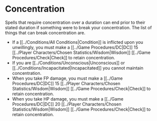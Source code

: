 # Concentration

Spells that require concentration over a duration can end prior to their stated duration if something were to break your concentration. The list of things that can break concentration are.

- If a [[../Conditions/All Conditions\|Condition]] is inflicted upon you unwillingly, you must make a [[../Game Procedures/DC\|DC]] 15 [[../Player Characters/Chosen Statistics/Wisdom\|Wisdom]] [[../Game Procedures/Check\|Check]] to retain concentration.
- If you are [[../Conditions/Unconscious\|Unconscious]] or [[../Conditions/Incapacitated\|Incapacitated]] you cannot maintain concentration.
- When you take FP damage, you must make a [[../Game Procedures/DC\|DC]] 15 [[../Player Characters/Chosen Statistics/Wisdom\|Wisdom]] [[../Game Procedures/Check\|Check]] to retain concentration.
- When you take HP damage, you must make a [[../Game Procedures/DC\|DC]] 20 [[../Player Characters/Chosen Statistics/Wisdom\|Wisdom]] [[../Game Procedures/Check\|Check]] to retain concentration.